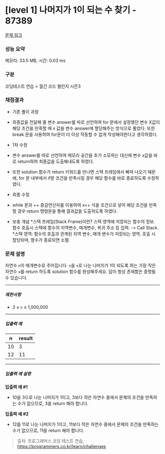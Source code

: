 # [level 1] 나머지가 1이 되는 수 찾기 - 87389 

[문제 링크](https://school.programmers.co.kr/learn/courses/30/lessons/87389) 

### 성능 요약

메모리: 33.5 MB, 시간: 0.03 ms

### 구분

코딩테스트 연습 > 월간 코드 챌린지 시즌3

### 채점결과

- 기존 풀이 과정
 - 최종값을 전달해 줄 변수 answer를 따로 선언하여 for 문에서 설정했던 변수 X값이 해당 조건을 만족할 때 x 값을 변수 answer에 할당해주는 방식으로 풀었다.
또한 break 문을 사용하여 for문이 더 이상 작동할 수 없게 작성해야한다고 생각하였다.

- 1차 수정
 - 변수 answer를 따로 선언하여 메모리 공간을 추가 소모하는 대신에 변수 x값을 바로 return하여 최종값을 도출해내도록 하였다.
 - 또한 solution 함수가 return 키워드를 만나면 스택 프레임에서 빠져 나오기 때문에, for 문 내부에서 if문 조건을 만족시킬 경우 해당 함수를 바로 종료하도록 수정하였다.

- 최종 수정
 - while 문과 ++ 증감연산자를 이용하여 x++ 식을 조건으로 넣어 해당 조건을 만족할 경우 return 명령문을 통해 결과값을 도출하도록 하였다.

- 보충 개념
  *스택 프레임(Stack Frame)이란? 스택 영역에 저장되는 함수의 정보. 함수 호출시 스택에 함수의 지역변수, 매개변수, 복귀 주소 등 입력. -> Call Stack.
  *스택 영역: 함수의 호출과 관계된 지역 변수, 매개 변수가 저장되는 영역. 호출 시 할당되며, 함수가 종료되면 소멸.


### 문제 설명

<p>자연수 <code>n</code>이 매개변수로 주어집니다. <code>n</code>을 <code>x</code>로 나눈 나머지가 1이 되도록 하는 가장 작은 자연수 <code>x</code>를 return 하도록 solution 함수를 완성해주세요. 답이 항상 존재함은 증명될 수 있습니다.</p>

<hr>

<h5>제한사항</h5>

<ul>
<li>3 ≤ <code>n</code> ≤ 1,000,000</li>
</ul>

<hr>

<h5>입출력 예</h5>
<table class="table">
        <thead><tr>
<th>n</th>
<th>result</th>
</tr>
</thead>
        <tbody><tr>
<td>10</td>
<td>3</td>
</tr>
<tr>
<td>12</td>
<td>11</td>
</tr>
</tbody>
      </table>
<hr>

<h5>입출력 예 설명</h5>

<p><strong>입출력 예 #1</strong></p>

<ul>
<li>10을 3으로 나눈 나머지가 1이고, 3보다 작은 자연수 중에서 문제의 조건을 만족하는 수가 없으므로, 3을 return 해야 합니다.</li>
</ul>

<p><strong>입출력 예 #2</strong></p>

<ul>
<li>12를 11로 나눈 나머지가 1이고, 11보다 작은 자연수 중에서 문제의 조건을 만족하는 수가 없으므로, 11을 return 해야 합니다.</li>
</ul>


> 출처: 프로그래머스 코딩 테스트 연습, https://programmers.co.kr/learn/challenges
